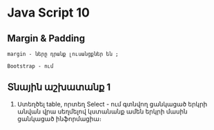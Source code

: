 # Java Script 10

## Margin & Padding
    margin - ները դրանք լուսանցքներ են ;

    Bootstrap - ում 
## Տնային աշխատանք 1

1. Ստեղծել table, որտեղ Select - ում գտնվող ցանկացած երկրի անվան վրա սեղմելով կստանանք ամեն երկրի մասին ցանկացած ինֆորմացիա։